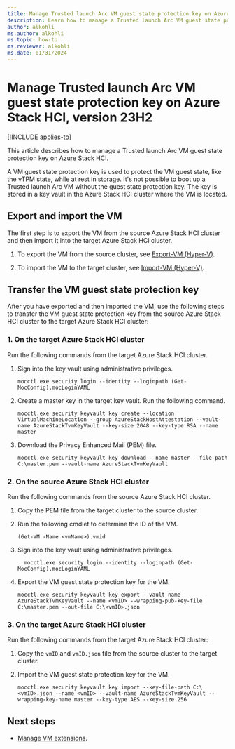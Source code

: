 ```yaml
---
title: Manage Trusted launch Arc VM guest state protection key on Azure Stack HCI, version 23H2
description: Learn how to manage a Trusted launch Arc VM guest state protection key on Azure Stack HCI, version 23H2.
author: alkohli
ms.author: alkohli
ms.topic: how-to
ms.reviewer: alkohli
ms.date: 01/31/2024
---
```


# Manage Trusted launch Arc VM guest state protection key on Azure Stack HCI, version 23H2

[!INCLUDE [applies-to](../../includes/hci-applies-to-23h2.md)]

This article describes how to manage a Trusted launch Arc VM guest state protection key on Azure Stack HCI.

A VM guest state protection key is used to protect the VM guest state, like the vTPM state, while at rest in storage. It's not possible to boot up a Trusted launch Arc VM without the guest state protection key. The key is stored in a key vault in the Azure Stack HCI cluster where the VM is located.


## Export and import the VM

The first step is to export the VM from the source Azure Stack HCI cluster and then import it into the target Azure Stack HCI cluster.

1. To export the VM from the source cluster, see [Export-VM (Hyper-V)](/powershell/module/hyper-v/export-vm).

2. To import the VM to the target cluster, see [Import-VM (Hyper-V)](/powershell/module/hyper-v/import-vm).

## Transfer the VM guest state protection key

After you have exported and then imported the VM, use the following steps to transfer the VM guest state protection key from the source Azure Stack HCI cluster to the target Azure Stack HCI cluster:

### 1. On the target Azure Stack HCI cluster

Run the following commands from the target Azure Stack HCI cluster.

1. Sign into the key vault using administrative privileges.

   ```azurepowershell
   mocctl.exe security login --identity --loginpath (Get-MocConfig).mocLoginYAML
   ```

1. Create a master key in the target key vault. Run the following command.

   ```azurepowershell
   mocctl.exe security keyvault key create --location VirtualMachineLocation --group AzureStackHostAttestation --vault-name AzureStackTvmKeyVault --key-size 2048 --key-type RSA --name master
   ```

1. Download the Privacy Enhanced Mail (PEM) file.

   ```azurepowershell
   mocctl.exe security keyvault key download --name master --file-path C:\master.pem --vault-name AzureStackTvmKeyVault
   ```

### 2. On the source Azure Stack HCI cluster

Run the following commands from the source Azure Stack HCI cluster.

1. Copy the PEM file from the target cluster to the source cluster.

1. Run the following cmdlet to determine the ID of the VM.

   ```azurepowershell
   (Get-VM -Name <vmName>).vmid  
   ```

1. Sign into the key vault using administrative privileges.

   ```azurepowershell
     mocctl.exe security login --identity --loginpath (Get-MocConfig).mocLoginYAML
   ```

1. Export the VM guest state protection key for the VM.

   ```azurepowershell
   mocctl.exe security keyvault key export --vault-name AzureStackTvmKeyVault --name <vmID> --wrapping-pub-key-file C:\master.pem --out-file C:\<vmID>.json  
   ```

### 3. On the target Azure Stack HCI cluster

Run the following commands from the target Azure Stack HCI cluster:

1. Copy the `vmID` and `vmID.json` file from the source cluster to the target cluster.

1. Import the VM guest state protection key for the VM.

   ```azurepowershell
   mocctl.exe security keyvault key import --key-file-path C:\<vmID>.json --name <vmID> --vault-name AzureStackTvmKeyVault --wrapping-key-name master --key-type AES --key-size 256
   ```

## Next steps

- [Manage VM extensions](virtual-machine-manage-extension.md).